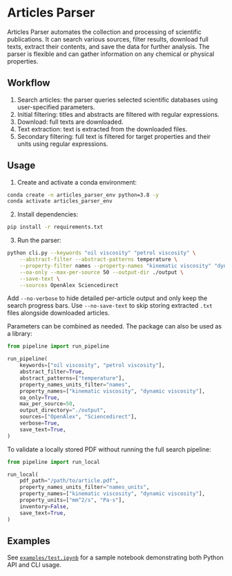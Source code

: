 # Articles Parser

Articles Parser automates the collection and processing of scientific publications. It can search various sources, filter results, download full texts, extract their contents, and save the data for further analysis. The parser is flexible and can gather information on any chemical or physical properties.

## Workflow

1. Search articles: the parser queries selected scientific databases using user-specified parameters.
2. Initial filtering: titles and abstracts are filtered with regular expressions.
3. Download: full texts are downloaded.
4. Text extraction: text is extracted from the downloaded files.
5. Secondary filtering: full text is filtered for target properties and their units using regular expressions.

## Usage

1. Create and activate a conda environment:

```bash
conda create -n articles_parser_env python=3.8 -y
conda activate articles_parser_env
```

2. Install dependencies:

```bash
pip install -r requirements.txt
```

3. Run the parser:

```bash
python cli.py --keywords "oil viscosity" "petrol viscosity" \
    --abstract-filter --abstract-patterns temperature \
    --property-filter names --property-names "kinematic viscosity" "dynamic viscosity" \
    --oa-only --max-per-source 50 --output-dir ./output \
    --save-text \
    --sources OpenAlex Sciencedirect
```

Add `--no-verbose` to hide detailed per-article output and only keep the search progress bars.
Use `--no-save-text` to skip storing extracted `.txt` files alongside downloaded articles.

Parameters can be combined as needed. The package can also be used as a library:

```python
from pipeline import run_pipeline

run_pipeline(
    keywords=["oil viscosity", "petrol viscosity"],
    abstract_filter=True,
    abstract_patterns=["temperature"],
    property_names_units_filter="names",
    property_names=["kinematic viscosity", "dynamic viscosity"],
    oa_only=True,
    max_per_source=50,
    output_directory="./output",
    sources=["OpenAlex", "Sciencedirect"],
    verbose=True,
    save_text=True,
)
```

To validate a locally stored PDF without running the full search pipeline:

```python
from pipeline import run_local

run_local(
    pdf_path="/path/to/article.pdf",
    property_names_units_filter="names_units",
    property_names=["kinematic viscosity", "dynamic viscosity"],
    property_units=["mm^2/s", "Pa·s"],
    inventory=False,
    save_text=True,
)
```

## Examples

See [`examples/test.ipynb`](examples/test.ipynb) for a sample notebook demonstrating both Python API and CLI usage.
